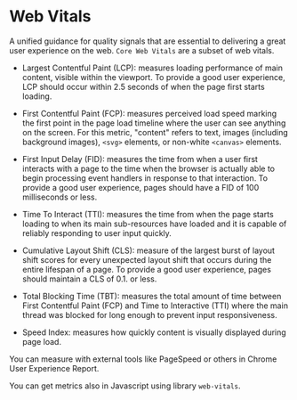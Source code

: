 # Web Vitals
A unified guidance for quality signals that are essential to delivering a great user experience on the web.
`Core Web Vitals` are a subset of web vitals.

- Largest Contentful Paint (LCP): measures loading performance of main content, visible within the viewport. 
To provide a good user experience, LCP should occur within 2.5 seconds of when the page first starts loading.

- First Contentful Paint (FCP): measures perceived load speed marking the first point in the page load timeline where the user can see anything on the screen. For this metric, "content" refers to text, images (including background images), `<svg>` elements, or non-white `<canvas>` elements.

- First Input Delay (FID): measures the time from when a user first interacts with a page to the time when the browser is actually able to begin processing event handlers in response to that interaction.
To provide a good user experience, pages should have a FID of 100 milliseconds or less.

- Time To Interact (TTI): measures the time from when the page starts loading to when its main sub-resources have loaded and it is capable of reliably responding to user input quickly.

- Cumulative Layout Shift (CLS): measure of the largest burst of layout shift scores for every unexpected layout shift that occurs during the entire lifespan of a page. 
To provide a good user experience, pages should maintain a CLS of 0.1. or less.

- Total Blocking Time (TBT): measures the total amount of time between First Contentful Paint (FCP) and Time to Interactive (TTI) where the main thread was blocked for long enough to prevent input responsiveness.

- Speed Index: measures how quickly content is visually displayed during page load.

You can measure with external tools like PageSpeed or others in Chrome User Experience Report.

You can get metrics also in Javascript using library `web-vitals`.
